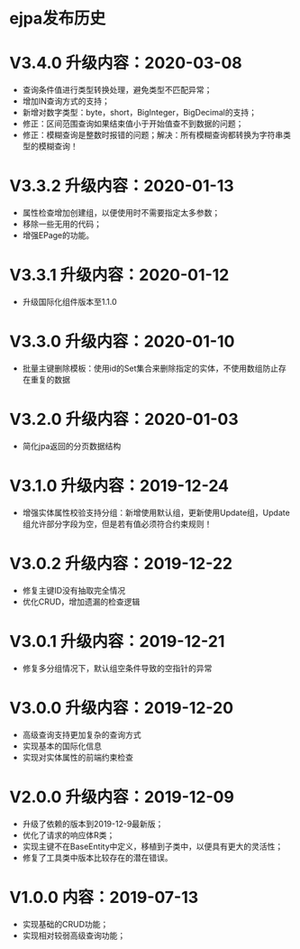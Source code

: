 # ejpa发布历史

# V3.4.0 升级内容：2020-03-08
- 查询条件值进行类型转换处理，避免类型不匹配异常；
- 增加IN查询方式的支持；
- 新增对数字类型：byte，short，BigInteger，BigDecimal的支持；
- 修正：区间范围查询如果结束值小于开始值查不到数据的问题；
- 修正：模糊查询是整数时报错的问题；解决：所有模糊查询都转换为字符串类型的模糊查询！

# V3.3.2 升级内容：2020-01-13
- 属性检查增加创建组，以便使用时不需要指定太多参数；
- 移除一些无用的代码；
- 增强EPage的功能。

# V3.3.1 升级内容：2020-01-12
- 升级国际化组件版本至1.1.0

# V3.3.0 升级内容：2020-01-10
- 批量主键删除模板：使用id的Set集合来删除指定的实体，不使用数组防止存在重复的数据

# V3.2.0 升级内容：2020-01-03
- 简化jpa返回的分页数据结构

# V3.1.0 升级内容：2019-12-24
- 增强实体属性校验支持分组：新增使用默认组，更新使用Update组，Update组允许部分字段为空，但是若有值必须符合约束规则！

# V3.0.2 升级内容：2019-12-22
- 修复主键ID没有抽取完全情况
- 优化CRUD，增加遗漏的检查逻辑

# V3.0.1 升级内容：2019-12-21
- 修复多分组情况下，默认组空条件导致的空指针的异常

# V3.0.0 升级内容：2019-12-20
- 高级查询支持更加复杂的查询方式
- 实现基本的国际化信息
- 实现对实体属性的前端约束检查

# V2.0.0 升级内容：2019-12-09
- 升级了依赖的版本到2019-12-9最新版；
- 优化了请求的响应体R类；
- 实现主键不在BaseEntity中定义，移植到子类中，以便具有更大的灵活性；
- 修复了工具类中版本比较存在的潜在错误。

# V1.0.0 内容：2019-07-13
- 实现基础的CRUD功能；
- 实现相对较弱高级查询功能；
